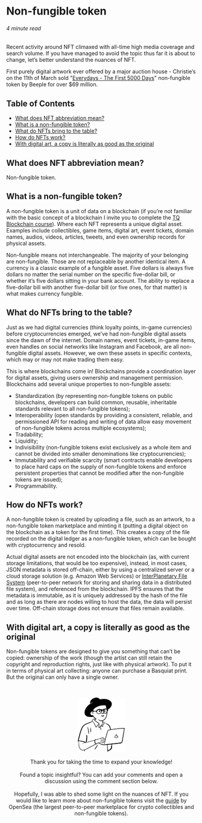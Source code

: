 # Non-fungible token

###### 4 minute read

Recent activity around NFT climaxed with all-time high media coverage and search volume. If you have managed to avoid the topic thus far it is about to change, let’s better understand the nuances of NFT.

First purely digital artwork ever offered by a major auction house - Christie’s on the 11th of March sold "[Everydays - The First 5000 Days](https://onlineonly.christies.com/s/beeple-first-5000-days/beeple-b-1981-1/112924)" non-fungible token by Beeple for over $69 million.

## Table of Contents

- [What does NFT abbreviation mean?](#)
- [What is a non-fungible token?](#)
- [What do NFTs bring to the table?](#)
- [How do NFTs work?](#)
- [With digital art, a copy is literally as good as the original](#)

## What does NFT abbreviation mean?

Non-fungible token.

## What is a non-fungible token?

A non-fungible token is a unit of data on a blockchain (if you’re not familiar with the basic concept of a blockchain I invite you to complete the [TQ Blockchain course](https://app.pluralsight.com/partner-cr/accenture/summary/cr-tq-blockchain)). Where each NFT represents a unique digital asset. Examples include collectibles, game items, digital art, event tickets, domain names, audios, videos, articles, tweets, and even ownership records for physical assets.

Non-fungible means not interchangeable. The majority of your belonging are non-fungible. Those are not replaceable by another identical item. A currency is a classic example of a fungible asset. Five dollars is always five dollars no matter the serial number on the specific five-dollar bill, or whether it’s five dollars sitting in your bank account. The ability to replace a five-dollar bill with another five-dollar bill (or five ones, for that matter) is what makes currency fungible.

## What do NFTs bring to the table?

Just as we had digital currencies (think loyalty points, in-game currencies) before cryptocurrencies emerged, we’ve had non-fungible digital assets since the dawn of the internet. Domain names, event tickets, in-game items, even handles on social networks like Instagram and Facebook, are all non-fungible digital assets. However, we own these assets in specific contexts, which may or may not make trading them easy.

This is where blockchains come in! Blockchains provide a coordination layer for digital assets, giving users ownership and management permission. Blockchains add several unique properties to non-fungible assets:

- Standardization (by representing non-fungible tokens on public blockchains, developers can build common, reusable, inheritable standards relevant to all non-fungible tokens);
 - Interoperability (open standards by providing a consistent, reliable, and permissioned API for reading and writing of data allow easy movement of non-fungible tokens across multiple ecosystems);
- Tradability;
- Liquidity;
- Indivisibility (non-fungible tokens exist exclusively as a whole item and cannot be divided into smaller denominations like cryptocurrencies);
- Immutability and verifiable scarcity (smart contracts enable developers to place hard caps on the supply of non-fungible tokens and enforce persistent properties that cannot be modified after the non-fungible tokens are issued);
- Programmability.

## How do NFTs work?

A non-fungible token is created by uploading a file, such as an artwork, to a non-fungible token marketplace and minting it (putting a digital object on the blockchain as a token for the first time). This creates a copy of the file recorded on the digital ledger as a non-fungible token, which can be bought with cryptocurrency and resold.

Actual digital assets are not encoded into the blockchain (as, with current storage limitations, that would be too expensive), instead, in most cases, JSON metadata is stored off-chain, either by using a centralized server or a cloud storage solution (e.g. Amazon Web Services) or [InterPlanetary File System](https://ipfs.io) (peer-to-peer network for storing and sharing data in a distributed file system), and referenced from the blockchain. IPFS ensures that the metadata is immutable, as it is uniquely addressed by the hash of the file and as long as there are nodes willing to host the data, the data will persist over time. Off-chain storage does not ensure that files remain available.

## With digital art, a copy is literally as good as the original

Non-fungible tokens are designed to give you something that can’t be copied: ownership of the work (though the artist can still retain the copyright and reproduction rights, just like with physical artwork). To put it in terms of physical art collecting: anyone can purchase a Basquiat print. But the original can only have a single owner.

<br>
<p align="center">
<img width="25%" alt="Curator" src="https://github.com/esesmuedgars/IdeaKit/blob/assets/character.svg" />
<!--Character credit goes to [Pablo Stanley](https://twitter.com/pablostanley) with his [Open Peeps](https://www.openpeeps.com) hand-drawn illustration library.-->
</p>
<p align="center">
Thank you for taking the time to expand your knowledge!
<br>
<br>
Found a topic insightful? You can add your comments and open a discussion using the comment section below.
<br>
<br>
Hopefully, I was able to shed some light on the nuances of NFT. If you would like to learn more about non-fungible tokens visit the <a href="https://blog.opensea.io/guides/non-fungible-tokens">guide</a> by OpenSea (the largest peer-to-peer marketplace for crypto collectibles and non-fungible tokens).
</p>
